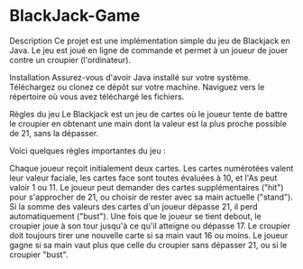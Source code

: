 # BlackJack-Game

Description
Ce projet est une implémentation simple du jeu de Blackjack en Java. Le jeu est joué en ligne de commande et permet à un joueur de jouer contre un croupier (l'ordinateur).

Installation
Assurez-vous d'avoir Java installé sur votre système.
Téléchargez ou clonez ce dépôt sur votre machine.
Naviguez vers le répertoire où vous avez téléchargé les fichiers.

Règles du jeu
Le Blackjack est un jeu de cartes où le joueur tente de battre le croupier en obtenant une main dont la valeur est la plus proche possible de 21, sans la dépasser.

Voici quelques règles importantes du jeu :

Chaque joueur reçoit initialement deux cartes.
Les cartes numérotées valent leur valeur faciale, les cartes face sont toutes évaluées à 10, et l'As peut valoir 1 ou 11.
Le joueur peut demander des cartes supplémentaires ("hit") pour s'approcher de 21, ou choisir de rester avec sa main actuelle ("stand").
Si la somme des valeurs des cartes d'un joueur dépasse 21, il perd automatiquement ("bust").
Une fois que le joueur se tient debout, le croupier joue à son tour jusqu'à ce qu'il atteigne ou dépasse 17.
Le croupier doit toujours tirer une nouvelle carte si sa main vaut 16 ou moins.
Le joueur gagne si sa main vaut plus que celle du croupier sans dépasser 21, ou si le croupier "bust".

